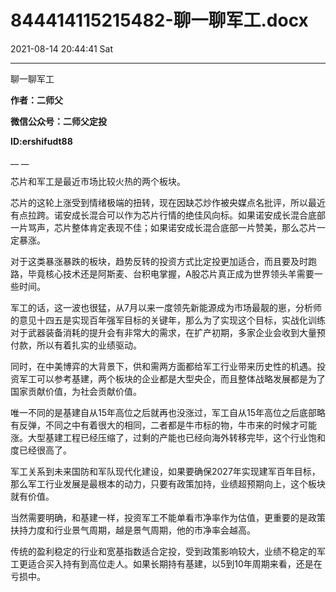 # 844414115215482-聊一聊军工.docx

2021-08-14 20:44:41 Sat

----

聊一聊军工

__作者：二师父__

__微信公众号：二师父定投__

__ID:ershifudt88__

__ __

芯片和军工是最近市场比较火热的两个板块。

芯片的这轮上涨受到情绪极端的扭转，现在因缺芯炒作被央媒点名批评，所以最近有点拉跨。诺安成长混合可以作为芯片行情的绝佳风向标。如果诺安成长混合底部一片骂声，芯片整体肯定表现不佳；如果诺安成长混合底部一片赞美，那么芯片一定暴涨。

对于这类暴涨暴跌的板块，趋势反转的投资方式比定投更加适合，而且要及时跑路，毕竟核心技术还是阿斯麦、台积电掌握，A股芯片真正成为世界领头羊需要一些时间。

军工的话，这一波也很猛，从7月以来一度领先新能源成为市场最靓的崽，分析师的意见十四五是实现百年强军目标的关键年，那么为了实现这个目标，实战化训练对于武器装备消耗的提升会有非常大的需求，在扩产初期，多家企业会收到大量预付款，所以有着扎实的业绩驱动。

同时，在中美博弈的大背景下，供和需两方面都给军工行业带来历史性的机遇。投资军工可以参考基建，两个板块的企业都是大型央企，而且整体战略发展都是为了国家贡献价值，为社会贡献价值。

唯一不同的是基建自从15年高位之后就再也没涨过，军工自从15年高位之后底部略有反弹，不同之中有着很大的相同，二者都是牛市标的物，牛市来的时候才可能涨。大型基建工程已经压缩了，过剩的产能也已经向海外转移完毕，这个行业饱和度已经很高了。

军工关系到未来国防和军队现代化建设，如果要确保2027年实现建军百年目标，那么军工行业发展是最根本的动力，只要有政策加持，业绩超预期向上，这个板块就有价值。

当然需要明确，和基建一样，投资军工不能单看市净率作为估值，更重要的是政策扶持力度和行业景气周期，越是景气周期，他的市净率会越高。

传统的盈利稳定的行业和宽基指数适合定投，受到政策影响较大，业绩不稳定的军工更适合买入持有到高位走人。如果长期持有基建，以5到10年周期来看，还是在亏损中。

